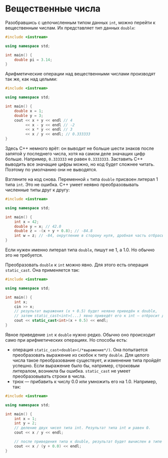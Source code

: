 # Вещественные числа

Разобравшись с целочисленным типом данных `int`, можно перейти к вещественным числам. Их представляет тип данных `double`:



```cpp
#include <iostream>

using namespace std;

int main() {
    double pi = 3.14;
}
```

Арифметические операции над вещественными числами производят так же, как над целыми:



```cpp
#include <iostream>

using namespace std;

int main() {
    double x = 1;
    double y = 3;
    cout << x + y << endl // 4
         << x - y << endl // -2
         << x * y << endl // 3
         << x / y << endl; // 0.333333
}
```

Здесь C++ немного врёт: он выводит не больше шести знаков после запятой у последнего числа, хотя на самом деле значащих цифр больше. Например, `0.333333` не равен `0.3333333`. Заставить C++ выводить все значащие цифры можно, но код будет сложнее читать. Поэтому по умолчанию они не выводятся.

Взгляните на код снова. Переменной `x` типа `double` присвоен литерал 1 типа `int`. Это не ошибка. C++ умеет неявно преобразовывать численные типы друг к другу:



```cpp
#include <iostream>

using namespace std;

int main() {
    int x = 42;
    double y = x; // 42.0
    double z = -(x + y + 0.8); // -84.8
    int w = z; // -84, округление в сторону нуля, дробная часть отбрасывается
}
```

Если нужен именно литерал типа `double`, пишут не 1, а 1.0. Но обычно это не требуется.

Преобразовать `double` к `int` можно явно. Для этого есть операция `static_cast`. Она применяется так:



```cpp
#include <iostream>

using namespace std;

int main() {
    int x;
    cin >> x;
    // результат выражения (x + 0.5) будет неявно приведён к double,
    // затем static_cast<int>(...) явно приведёт его к int — отбросит дробную часть
    cout << static_cast<int>(x + 0.5) << endl;
}
``` 

Явное приведение `int` к `double` нужно редко. Обычно оно происходит само при арифметических операциях. Но способы есть:

-   операция `static_cast<double>(/*выражение*/)`. Она попытается преобразовать выражение из скобок к типу `double`. Для целого числа такое преобразование существует, и изменение типа пройдёт успешно. Если выражение было бы, например, строковым литералом, возникла бы ошибка. `static_cast` не умеет преобразовывать строки в числа.
-   трюк — прибавить к числу 0.0 или умножить его на 1.0. Например, так:



```cpp
#include <iostream>

using namespace std;

int main() {
    int x = 1;
    int y = 2;
    // деление двух чисел типа int. Результат типа int и равен 0.
    cout << x / y << endl;

    // после приведения типа к double, результат будет вычислен в типе double и равен 0.5
    cout << x / (y + 0.0) << endl;
}
```
